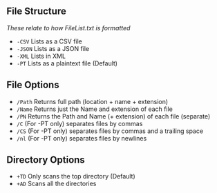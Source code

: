 ﻿## File Structure
*These relate to how FileList.txt is formatted*
- ```-CSV```	Lists as a CSV file
- ```-JSON```	Lists as a JSON file
- ```-XML```	Lists in XML
- ```-PT```		Lists as a plaintext file (Default)

## File Options
- ```/Path```	Returns full path (location + name + extension)
- ```/Name```	Returns just the Name and extension of each file
- ```/PN```		Returns the Path and Name (+ extension) of each file (separate)
- ```/C```		(For -PT only) separates files by commas
- ```/CS```		(For -PT only) separates files by commas and a trailing space
- ```/nl```		(For -PT only) separates files by newlines

## Directory Options
- ```+TD```	Only scans the top directory (Default)
- ```+AD```	Scans all the directories